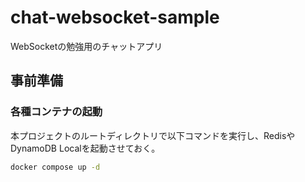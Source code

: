 # chat-websocket-sample

WebSocketの勉強用のチャットアプリ

## 事前準備

### 各種コンテナの起動

本プロジェクトのルートディレクトリで以下コマンドを実行し、RedisやDynamoDB Localを起動させておく。

```sh
docker compose up -d
```
